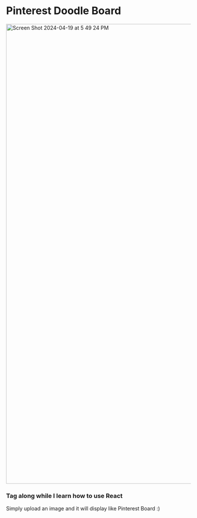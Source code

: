 
# Pinterest Doodle Board
<img width="1254" alt="Screen Shot 2024-04-19 at 5 49 24 PM" src="https://github.com/vytranl2/React/assets/167240788/d4aacf35-b496-4c86-9baf-3aec8ce1a94f">

### Tag along while I learn how to use React
Simply upload an image and it will display like Pinterest Board :) 
